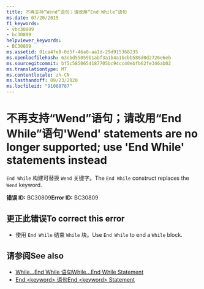 ```yaml
---
title: 不再支持“Wend”语句；请改用“End While”语句
ms.date: 07/20/2015
f1_keywords:
- vbc30809
- bc30809
helpviewer_keywords:
- BC30809
ms.assetid: 01ca4fe8-0d5f-46a0-aa1d-29d915368235
ms.openlocfilehash: 63ebd55059b1abf3a1b4a1bcbb586d0d2726e6eb
ms.sourcegitcommit: bf5c5850654187705bc94cc40ebfb62fe346ab02
ms.translationtype: MT
ms.contentlocale: zh-CN
ms.lasthandoff: 09/23/2020
ms.locfileid: "91088787"
---
```

# <a name="wend-statements-are-no-longer-supported-use-end-while-statements-instead"></a><span data-ttu-id="02d73-102">不再支持“Wend”语句；请改用“End While”语句</span><span class="sxs-lookup"><span data-stu-id="02d73-102">'Wend' statements are no longer supported; use 'End While' statements instead</span></span>

<span data-ttu-id="02d73-103">`End While` 构建可替换 `Wend` 关键字。</span><span class="sxs-lookup"><span data-stu-id="02d73-103">The `End While` construct replaces the `Wend` keyword.</span></span>  
  
 <span data-ttu-id="02d73-104">**错误 ID:** BC30809</span><span class="sxs-lookup"><span data-stu-id="02d73-104">**Error ID:** BC30809</span></span>  
  
## <a name="to-correct-this-error"></a><span data-ttu-id="02d73-105">更正此错误</span><span class="sxs-lookup"><span data-stu-id="02d73-105">To correct this error</span></span>  
  
- <span data-ttu-id="02d73-106">使用 `End While` 结束 `While` 块。</span><span class="sxs-lookup"><span data-stu-id="02d73-106">Use `End While` to end a `While` block.</span></span>  
  
## <a name="see-also"></a><span data-ttu-id="02d73-107">请参阅</span><span class="sxs-lookup"><span data-stu-id="02d73-107">See also</span></span>

- [<span data-ttu-id="02d73-108">While...End While 语句</span><span class="sxs-lookup"><span data-stu-id="02d73-108">While...End While Statement</span></span>](../language-reference/statements/while-end-while-statement.md)
- [<span data-ttu-id="02d73-109">End \<keyword> 语句</span><span class="sxs-lookup"><span data-stu-id="02d73-109">End \<keyword> Statement</span></span>](../language-reference/statements/end-keyword-statement.md)
